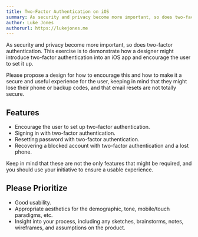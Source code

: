 ```yaml
---
title: Two-Factor Authentication on iOS
summary: As security and privacy become more important, so does two-factor authentication. This exercise is to introduce two-factor authentication to an established application in an intuitive manner, then figure out how to encourage the users of the application to opt-in to these essential new security measures.
author: Luke Jones
authorurl: https://lukejones.me
---
```


As security and privacy become more important, so does two-factor authentication. This exercise is to demonstrate how a designer might introduce two-factor authentication into an iOS app and encourage the user to set it up.

Please propose a design for how to encourage this and how to make it a secure and useful experience for the user, keeping in mind that they might lose their phone or backup codes, and that email resets are not totally secure.

## Features

* Encourage the user to set up two-factor authentication.
* Signing in with two-factor authentication.
* Resetting password with two-factor authentication.
* Recovering a blocked account with two-factor authentication and a lost phone.

Keep in mind that these are not the only features that might be required, and you should use your initiative to ensure a usable experience.

## Please Prioritize

* Good usability.
* Appropriate aesthetics for the demographic, tone, mobile/touch paradigms, etc.
* Insight into your process, including any sketches, brainstorms, notes, wireframes, and assumptions on the product.
